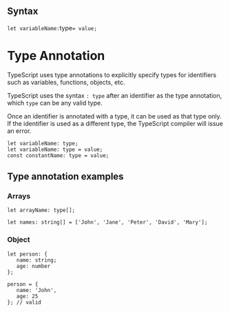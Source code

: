 ## Syntax

`let variableName:`type`= value;`

# Type Annotation

TypeScript uses type annotations to explicitly specify types for identifiers such as variables, functions, objects, etc.

TypeScript uses the syntax `: type` after an identifier as the type annotation, which `type` can be any valid type.

Once an identifier is annotated with a type, it can be used as that type only. If the identifier is used as a different type, the TypeScript compiler will issue an error.

```
let variableName: type;
let variableName: type = value;
const constantName: type = value;
```

## Type annotation examples

### Arrays

`let arrayName: type[];`

`let names: string[] = ['John', 'Jane', 'Peter', 'David', 'Mary'];`

### Object

```
let person: {
   name: string;
   age: number
};

person = {
   name: 'John',
   age: 25
}; // valid
```
